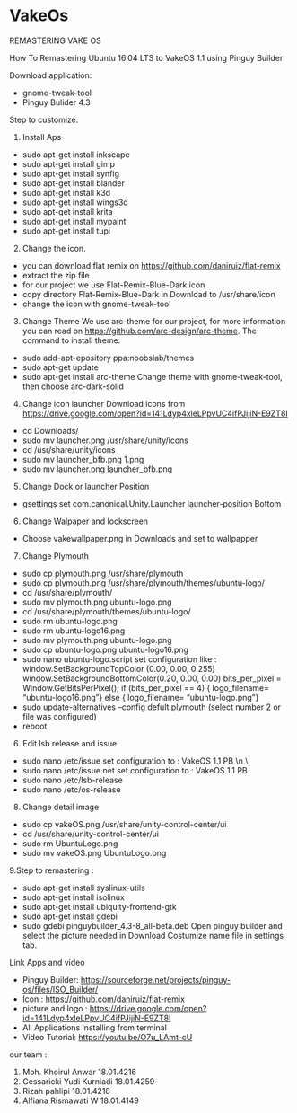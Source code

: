 # VakeOs
REMASTERING VAKE OS

How To Remastering Ubuntu 16.04 LTS to VakeOS 1.1 using Pinguy Builder


Download application:
* gnome-tweak-tool
* Pinguy Bulider 4.3

Step to customize:

1. Install Aps
* sudo apt-get install inkscape 
* sudo apt-get install gimp 
* sudo apt-get install synfig 
* sudo apt-get install blander 
* sudo apt-get install k3d 
* sudo apt-get install wings3d 
* sudo apt-get install krita 
* sudo apt-get install mypaint
* sudo apt-get install  tupi

2. Change the  icon. 
* you can download flat remix on https://github.com/daniruiz/flat-remix
* extract the zip file
* for our project we use  Flat-Remix-Blue-Dark icon
* copy directory  Flat-Remix-Blue-Dark in Download to /usr/share/icon
* change the icon with gnome-tweak-tool

3. Change Theme
We use arc-theme for our project, for more information you can read on https://github.com/arc-design/arc-theme. The command to install theme:
* sudo add-apt-epository ppa:noobslab/themes
* sudo apt-get update
* sudo apt-get install arc-theme
	Change theme with gnome-tweak-tool, then choose arc-dark-solid

4. Change icon launcher 
Download icons from https://drive.google.com/open?id=141Ldyp4xleLPpvUC4ifPJijiN-E9ZT8I
* cd Downloads/ 
* sudo mv launcher.png /usr/share/unity/icons 
* cd /usr/share/unity/icons 
* sudo mv launcher_bfb.png 1.png 
* sudo mv launcher.png launcher_bfb.png 

5. Change Dock or launcher Position 
* gsettings set com.canonical.Unity.Launcher launcher-position Bottom 

6. Change Walpaper and lockscreen 
* Choose vakewallpaper.png in Downloads and set to wallpapper

7. Change Plymouth 
* sudo cp plymouth.png /usr/share/plymouth
* sudo cp plymouth.png /usr/share/plymouth/themes/ubuntu-logo/
* cd /usr/share/plymouth/
* sudo mv plymouth.png ubuntu-logo.png
* cd /usr/share/plymouth/themes/ubuntu-logo/
* sudo rm ubuntu-logo.png
* sudo rm ubuntu-logo16.png
* sudo mv plymouth.png ubuntu-logo.png
* sudo cp ubuntu-logo.png ubuntu-logo16.png
* sudo nano ubuntu-logo.script
set configuration like :
window.SetBackgroundTopColor (0.00, 0.00, 0.255)
window.SetBackgroundBottomColor(0.20, 0.00, 0.00)
bits_per_pixel = Window.GetBitsPerPixel();
if (bits_per_pixel == 4) {
		logo_filename= “ubuntu-logo16.png”}
else {
		logo_filename= “ubuntu-logo.png”}
* sudo update-alternatives –config defult.plymouth
	(select number 2 or file was configured) 
* reboot 

6. Edit lsb release and issue 
* sudo nano /etc/issue 
set configuration to :
VakeOS 1.1 PB \n \l 
* sudo nano /etc/issue.net
set configuration to :
VakeOS 1.1 PB
* sudo nano /etc/lsb-release 
* sudo nano /etc/os-release

8. Change detail image
* sudo cp vakeOS.png /usr/share/unity-control-center/ui
* cd /usr/share/unity-control-center/ui
* sudo rm UbuntuLogo.png
* sudo mv vakeOS.png UbuntuLogo.png

9.Step to remastering :
* sudo apt-get install syslinux-utils
* sudo apt-get install isolinux
* sudo apt-get install ubiquity-frontend-gtk
* sudo apt-get install gdebi
* sudo gdebi pinguybuilder_4.3-8_all-beta.deb
Open pinguy builder and select the picture needed in Download
Costumize name file in settings tab. 


Link Apps and video
- Pinguy Builder: https://sourceforge.net/projects/pinguy-os/files/ISO_Builder/
- Icon : https://github.com/daniruiz/flat-remix
- picture and logo : https://drive.google.com/open?id=141Ldyp4xleLPpvUC4ifPJijiN-E9ZT8I
- All Applications installing from terminal
- Video Tutorial: https://youtu.be/O7u_LAmt-cU

our team :
1. Moh. Khoirul Anwar 18.01.4216
2. Cessaricki Yudi Kurniadi 18.01.4259
3. Rizah pahlipi 18.01.4218
4. Alfiana Rismawati W 18.01.4149
